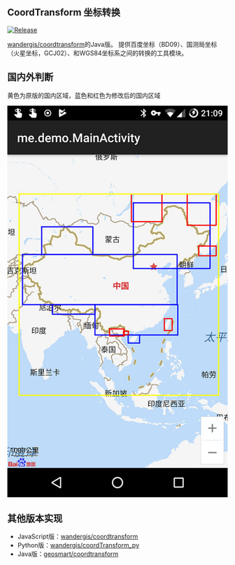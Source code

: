 CoordTransform 坐标转换
---

[![Release](https://jitpack.io/v/ipcjs/coordtransform.svg)](https://jitpack.io/#ipcjs/coordtransform)

[wandergis/coordtransform](https://github.com/wandergis/coordtransform)的Java版。
提供百度坐标（BD09）、国测局坐标（火星坐标，GCJ02）、和WGS84坐标系之间的转换的工具模块。  


## 国内外判断

黄色为原版的国内区域，蓝色和红色为修改后的国内区域

![国内的范围](doc/is_in_china.jpg)

## 其他版本实现

- JavaScript版：[wandergis/coordtransform](https://github.com/wandergis/coordtransform)
- Python版：[wandergis/coordTransform_py](https://github.com/wandergis/coordTransform_py)
- Java版：[geosmart/coordtransform](https://github.com/geosmart/coordtransform)


